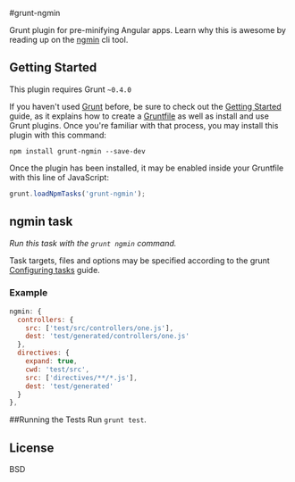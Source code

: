 #grunt-ngmin

Grunt plugin for pre-minifying Angular apps. Learn why this is awesome by reading up on the [ngmin](https://github.com/btford/ngmin) cli tool.

## Getting Started
This plugin requires Grunt `~0.4.0`

If you haven't used [Grunt](http://gruntjs.com/) before, be sure to check out the [Getting Started](http://gruntjs.com/getting-started) guide, as it explains how to create a [Gruntfile](http://gruntjs.com/sample-gruntfile) as well as install and use Grunt plugins. Once you're familiar with that process, you may install this plugin with this command:

```shell
npm install grunt-ngmin --save-dev
```

Once the plugin has been installed, it may be enabled inside your Gruntfile with this line of JavaScript:

```js
grunt.loadNpmTasks('grunt-ngmin');
```

## ngmin task
_Run this task with the `grunt ngmin` command._

Task targets, files and options may be specified according to the grunt [Configuring tasks](http://gruntjs.com/configuring-tasks) guide.

### Example

```js
ngmin: {
  controllers: {
    src: ['test/src/controllers/one.js'],
    dest: 'test/generated/controllers/one.js'
  },
  directives: {
    expand: true,
    cwd: 'test/src',
    src: ['directives/**/*.js'],
    dest: 'test/generated'
  }
},
```

##Running the Tests
Run `grunt test`.

## License
BSD